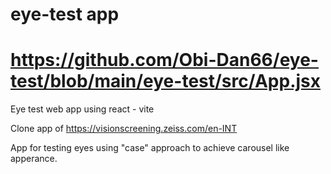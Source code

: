# eye-test app
# https://github.com/Obi-Dan66/eye-test/blob/main/eye-test/src/App.jsx
Eye test web app using react - vite

Clone app of https://visionscreening.zeiss.com/en-INT

App for testing eyes using "case" approach to achieve carousel like apperance.

